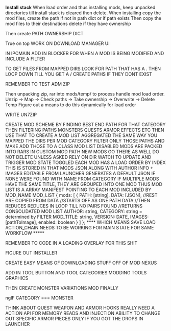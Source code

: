 **Install stack**
When load order and thus installing mods, keep unpacked directories till install stack
is cleared then delete.
When installing copy the mod files, create the path if not in path dict or if path exists
Then copy the mod files to their destinations delete if they have ownership

Then create PATH OWNERSHIP DICT
<!-- DOUBLE CHECK index field in MOD file -->
<!-- THEN ADD SEPERATE SECTIONS TO MOD MANAGER installed: true/false -->
True on top
WORK ON DOWNLOAD MANAGER UI
<!-- ADD IN QUE TO PROCESSING
ONE AT A TIME MF -->

<!-- **MAKE SURE ONLY ONE MOD NEXUS IS OPEN AT A TIME IF ONE IS OPEN THEN FOCUS ON IT *** -->
IN IPCMAIN ADD IN BLOCKER FOR WHEN A MOD IS BEING MODIFIED AND INCLUDE A FILTER 

TO GET FILES FROM MAPPED DIRS LOOK FOR PATH THAT HAS A . THEN LOOP DOWN TILL YOU GET A /
CREATE PATHS IF THEY DONT EXIST

REMEMBER TO TEST ADM ZIP
<!-- ALSO TO ADD IN PREPARED OR NOT -->
<!-- 
Work on if file exists write, to save flow. Mod folder, NativePC, appState.json
Break off into seperate -->

Then unpacking zip, rar into mods/temp/ to process handle mod load order.
Unzip -> Map -> Check paths -> Take ownership -> Overwrite -> Delete Temp
Figure out a means to do this dynamically for load order
<!-- WRITE UNZIP -->
<!-- WRITE UNRAR -->
WRITE UN7ZIP


<!-- WORK ON DIR WATCH -->
<!-- CREATE A ACTION_CHAIN THAT TRIGGERS EVERY EMIT ON NATIVEPC -->
CREATE MOD SCHEME BY FINDING BEST END PATH FOR THAT CATEGORY THEN FILTERING PATHS
    MONSTERS
    QUESTS
    ARMOR
    EFFECTS
    ETC
THEN USE THAT TO CREATE A MOD LIST
    AGGREGATED THE SAME WAY YOU MAPPED THE DIRS
    PER MOD CATEGORY FILTER ONLY THOSE PATHS
    AND MAKE ADD THOSE TO A CLASS MOD LIST
DISABLED MODS ARE PACKED INTO RARS IN CUSTOM MOD PATH
NEW MODS GO THERE AS WELL
DO NOT DELETE UNLESS ASKED
RELY ON DIR WATCH TO UPDATE AND TRIGGER MOD STATE TOGGLED
EACH MOD HAS A LOAD ORDER BY INDEX
THIS IS STORED IN THAT MODS JSON
ALONG WITH AUTHOR INFO + IMAGES
EDITABLE FROM LAUNCHER
GENERATES A DEFAULT JSON IF NONE WERE FOUND WITH NAME FROM CATEGORY
IF MULTIPLE MODS HAVE THE SAME TITLE, THEY ARE GROUPED INTO ONE MOD
THUS MOD LIST IS A ARRAY MANIFEST POINTING TO EACH MOD INCLUDED BY MOD_NAME
    MOD_LIST {
        mods: [
                {
                    PATH: [string],
                    DATA: [JSON],
                    //REST ARE COPIED FROM DATA
                    //STARTS OFF AS ONE PATH DATA
                    //THEN REDUCES REDUCES IN LOOP TILL NO PAIRS FOUND
                    //RETURNS CONSOLIDATED MOD LIST
                    AUTHOR: string,
                    CATEGORY: string = determined by FILTER
                    MOD_TITLE: string,
                    VERSION: DATE,
                    IMAGES: [pathToImage],
                    enabled: boolean
                }
            ]
    };
**** WHICH MEANS SAVE LOAD ACTION_CHAIN NEEDS TO BE WORKING FOR MAIN STATE FOR SAME WORKFLOW *****

REMEMBER TO CODE IN A LOADING OVERLAY FOR THIS SHIT

FIGURE OUT INSTALLER

CREATE EASY MEANS OF DOWNLOADING STUFF OFF OF MOD NEXUS

ADD IN TOOL BUTTON AND TOOL CATEGORIES
    MODDING TOOLS
    GRAPHICS

THEN CREATE MONSTER VARIATIONS MOD FINALLY

ngIF CATEGORY === MONSTER

THINK ABOUT QUEST WEAPON AND ARMOR HOOKS
REALLY NEED A ACTION API FOR MEMORY READS AND INJECTION
ABILITY TO CHANGE OUT SPECIFIC ARMOR PIECES ONLY IF YOU GOT THE DROPS IN LAUNCHER